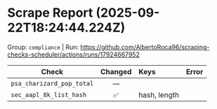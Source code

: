 # Scrape Report (2025-09-22T18:24:44.224Z)

Group: `compliance`  |  Run: https://github.com/AlbertoRoca96/scraping-checks-scheduler/actions/runs/17924667952

| Check | Changed | Keys | Error |
|---|:---:|:--|:--|
| `psa_charizard_pop_total` | — |  |  |
| `sec_aapl_8k_list_hash` | ✅ | hash, length |  |
